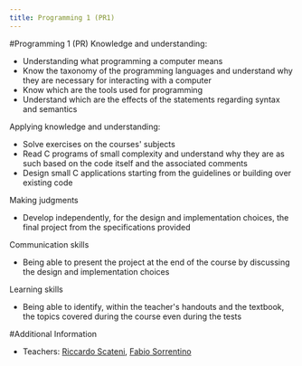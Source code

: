 ```yaml
---
title: Programming 1 (PR1)
---
```


#Programming 1 (PR)
Knowledge and understanding:

* Understanding what programming a computer means
* Know the taxonomy of the programming languages and understand why they are necessary for interacting with a computer
* Know which are the tools used for programming
* Understand which are the effects of the statements regarding syntax and semantics

Applying knowledge and understanding:

* Solve exercises on the courses' subjects
* Read C programs of small complexity and understand why they are as such based on the code itself and the associated comments
* Design small C applications starting from the guidelines or building over existing code

Making judgments

* Develop independently, for the design and implementation choices, the final project from the specifications provided

Communication skills

* Being able to present the project at the end of the course by discussing the design and implementation choices

Learning skills

* Being able to identify, within the teacher's handouts and the textbook, the topics covered during the course even during the tests

#Additional Information
* Teachers: [Riccardo Scateni](https://people.unica.it/riccardoscateni/), [Fabio Sorrentino](https://people.unica.it/fabiosorrentino/)